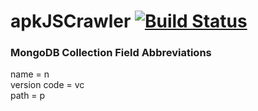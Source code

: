 # apkJSCrawler [![Build Status](https://travis-ci.org/jacksonchen/apkJSCrawler.svg?branch=master)](https://travis-ci.org/jacksonchen/apkJSCrawler)

### MongoDB Collection Field Abbreviations

name = n
<br>
version code = vc
<br>
path = p

